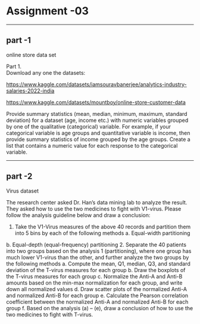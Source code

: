 # Assignment -03 

---
part -1 
---
online store data set

Part 1.     
Download any one the datasets:


https://www.kaggle.com/datasets/iamsouravbanerjee/analytics-industry-salaries-2022-india


https://www.kaggle.com/datasets/mountboy/online-store-customer-data


Provide summary statistics (mean, median,
minimum, maximum, standard deviation) for a
dataset (age, income etc.) with numeric variables grouped by one of the
qualitative (categorical) variable.
For example, if your categorical variable is age groups and quantitative variable
is income, then provide summary
statistics of income grouped by the
age groups. Create a list that contains a numeric value for each response to
the categorical variable.

---
part -2
---
Virus dataset

The research center asked Dr. Han’s data mining lab to analyze the result. They asked how to use the two
medicines to fight with V1-virus.
Please follow the analysis guideline below and draw a conclusion:
1. Take the V1-Virus measures of the above 40 records and partition them into 5 bins by each of the
following methods
a. Equal-width partitioning

b. Equal-depth (equal-frequency) partitioning
2. Separate the 40 patients into two groups based on the analysis 1 (partitioning), where one group
has much lower V1-virus than the other, and further analyze the two groups by the following
methods
a. Compute the mean, Q1, median, Q3, and standard deviation of the T-virus measures for
each group
b. Draw the boxplots of the T-virus measures for each group
c. Normalize the Anti-A and Anti-B amounts based on the min-max normalization for each
group, and write down all normalized values
d. Draw scatter plots of the normalized Anti-A and normalized Anti-B for each group
e. Calculate the Pearson correlation coefficient between the normalized Anti-A and
normalized Anti-B for each group
f. Based on the analysis (a) – (e), draw a conclusion of how to use the two medicines to
fight with T-virus.
